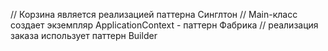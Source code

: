   // Корзина является реализацией паттерна Синглтон
	// Main-класс создает экземпляр ApplicationContext - паттерн Фабрика
	// реализация заказа использует паттерн Builder
